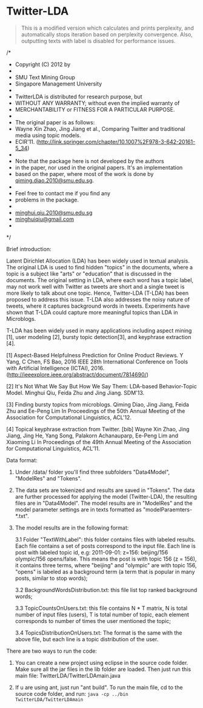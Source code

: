 Twitter-LDA
===========

> This is a modified version which calculates and prints perplexity, and automatically stops iteration based on perplexity convergence. Also, outputting texts with label is disabled for performance issues.

/*
 * Copyright (C) 2012 by
 *
 *   SMU Text Mining Group
 *	Singapore Management University
 *
 * TwitterLDA is distributed for research purpose, but
 * WITHOUT ANY WARRANTY; without even the implied warranty of
 * MERCHANTABILITY or FITNESS FOR A PARTICULAR PURPOSE.
 *
 * The original paper is as follows:
 * Wayne Xin Zhao, Jing Jiang et al., Comparing Twitter and traditional media using topic models.
 * ECIR'11. (http://link.springer.com/chapter/10.1007%2F978-3-642-20161-5_34)
 *
 * Note that the package here is not developed by the authors
 * in the paper, nor used in the original papers. It's an implementation
 * based on the paper, where most of the work is done by qiming.diao.2010@smu.edu.sg.
 *
 * Feel free to contact me if you find any
 * problems in the package.
 *
 * minghui.qiu.2010@smu.edu.sg
 * minghuiqiu@gmail.com
 *
*/

Brief introduction:

Latent Dirichlet Allocation (LDA) has been widely used in textual analysis. The original LDA is used to find hidden "topics" in
the documents, where a topic is a subject like "arts" or "education" that is discussed in the documents. The original setting in LDA, where each word has a topic label, may not work well with Twitter as tweets are short and a single tweet is more likely to talk about one topic. Hence, Twitter-LDA (T-LDA) has been proposed to address this issue. T-LDA also addresses the noisy nature of tweets, where it captures background words in tweets. Experiments have shown that T-LDA could capture more meaningful topics than LDA in Microblogs.

T-LDA has been widely used in many applications including aspect mining [1], user modeling [2], bursty topic detection[3], and keyphrase extraction [4].

[1] Aspect-Based Helpfulness Prediction for Online Product Reviews. Y Yang, C Chen, FS Bao, 2016 IEEE 28th International Conference on Tools with Artificial Intelligence (ICTAI), 2016. (http://ieeexplore.ieee.org/abstract/document/7814690/)

[2] It's Not What We Say But How We Say Them: LDA-based Behavior-Topic Model. Minghui Qiu, Feida Zhu and Jing Jiang. SDM'13.

[3] Finding bursty topics from microblogs. Qiming Diao, Jing Jiang, Feida Zhu and Ee-Peng Lim In Proceedings of the 50th Annual Meeting of the Association for Computational Linguistics, ACL'12.

[4] Topical keyphrase extraction from Twitter. [bib] Wayne Xin Zhao, Jing Jiang, Jing He, Yang Song, Palakorn Achanauparp, Ee-Peng Lim and Xiaoming Li In Proceedings of the 49th Annual Meeting of the Association for Computational Linguistics, ACL'11.


Data format:

1. Under /data/ folder you'll find three subfolders "Data4Model", "ModelRes" and "Tokens".

2. The data sets are tokenized and results are saved in "Tokens". The data are further processed for applying the model (Twitter-LDA), the resulting files are in "Data4Model". The model results are in "ModelRes" and the model parameter settings are in texts formatted as "modelParaemters-*.txt".

3. The model results are in the following format:

	3.1 Folder "TextWithLabel": this folder contains files with labeled results. Each file contains a set of posts correspond to the input file. Each line is post with labeled topic id, e.g: 2011-09-01:	z=156: beijing/156 olympic/156 opens/false. This means the post is with topic 156 (z = 156), it contains three terms, where "beijing" and "olympic" are with topic 156, "opens" is labeled as a background term (a term that is popular in many posts, similar to stop words);

	3.2 BackgroundWordsDistribution.txt: this file list top ranked background words;

	3.3 TopicCountsOnUsers.txt: this file contains N * T matrix, N is total number of input files (users), T is total number of topic, each element corresponds to number of times the user mentioned the topic;

	3.4 TopicsDistributionOnUsers.txt: The format is the same with the above file, but each line is a topic distribution of the user.

There are two ways to run the code:

1. You can create a new project using eclipse in the source code folder. Make sure all the jar files in the lib folder are loaded. Then just run this main file: TwitterLDA/TwitterLDAmain.java

2. If u are using ant, just run "ant build". To run the main file, cd to the source code folder, and run: `java -cp ../bin TwitterLDA/TwitterLDAmain`
